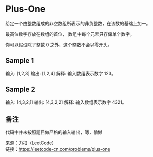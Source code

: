# Plus-One
给定一个由整数组成的非空数组所表示的非负整数，在该数的基础上加一。

最高位数字存放在数组的首位， 数组中每个元素只存储单个数字。

你可以假设除了整数 0 之外，这个整数不会以零开头。

## Sample 1
输入: [1,2,3]
输出: [1,2,4]
解释: 输入数组表示数字 123。

## Sample 2
输入: [4,3,2,1]
输出: [4,3,2,2]
解释: 输入数组表示数字 4321。


## 备注
代码中并未按照题目做严格的输入输出，嗯，偷懒

来源：力扣（LeetCode）  
链接：https://leetcode-cn.com/problems/plus-one
